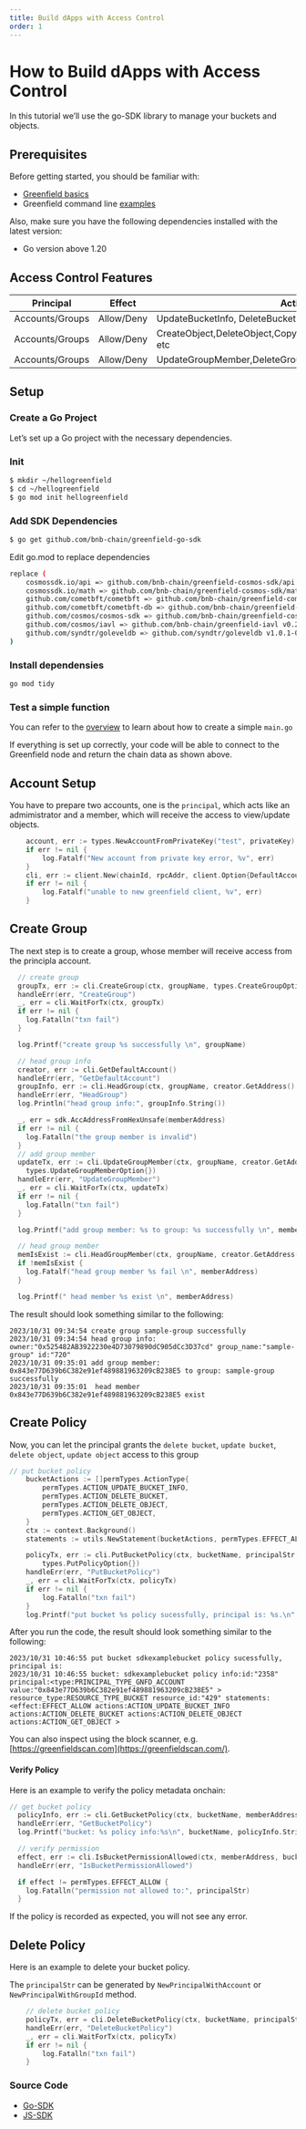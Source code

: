 ```yaml
---
title: Build dApps with Access Control
order: 1
---
```


# How to Build dApps with Access Control

In this tutorial we’ll use the go-SDK library to manage your buckets and objects.

## Prerequisites
Before getting started, you should be familiar with:
* [Greenfield basics](https://docs.bnbchain.org/greenfield-docs/docs/guide/introduction/overview)
* Greenfield command line [examples](https://github.com/bnb-chain/greenfield-cmd#examples)

Also, make sure you have the following dependencies installed with the latest version:
* Go version above 1.20

## Access Control Features

| **Principal**   | **Effect** | **Actions**                                                 | **Resources** | **Duration** |
| --------------- | ---------- | ----------------------------------------------------------- | ------------- | ------------ |
| Accounts/Groups | Allow/Deny | UpdateBucketInfo, DeleteBucket, etc                    | Bucket        |              |
| Accounts/Groups | Allow/Deny | CreateObject,DeleteObject,CopyObject,GetObject,ExecuteObject, etc | Object        |              |
| Accounts/Groups | Allow/Deny | UpdateGroupMember,DeleteGroup, etc                           | Group         |              |


## Setup
### Create a Go Project
Let’s set up a Go project with the necessary dependencies.

### Init
```sh
$ mkdir ~/hellogreenfield
$ cd ~/hellogreenfield
$ go mod init hellogreenfield
```

### Add SDK Dependencies
```sh
$ go get github.com/bnb-chain/greenfield-go-sdk
```

Edit go.mod to replace dependencies
```sh
replace (
    cosmossdk.io/api => github.com/bnb-chain/greenfield-cosmos-sdk/api v0.0.0-20230425074444-eb5869b05fe9
    cosmossdk.io/math => github.com/bnb-chain/greenfield-cosmos-sdk/math v0.0.0-20230425074444-eb5869b05fe9
    github.com/cometbft/cometbft => github.com/bnb-chain/greenfield-cometbft v0.0.2
    github.com/cometbft/cometbft-db => github.com/bnb-chain/greenfield-cometbft-db v0.8.1-alpha.1
    github.com/cosmos/cosmos-sdk => github.com/bnb-chain/greenfield-cosmos-sdk v0.2.3
    github.com/cosmos/iavl => github.com/bnb-chain/greenfield-iavl v0.20.1-alpha.1
    github.com/syndtr/goleveldb => github.com/syndtr/goleveldb v1.0.1-0.20210819022825-2ae1ddf74ef7
)
```
### Install dependensies
```sh
go mod tidy
```

### Test a simple function

You can refer to the [overview](./file-management/overview.md) to learn about how to create a simple `main.go`

If everything is set up correctly, your code will be able to connect to the Greenfield node and return the chain data as shown above.


## Account Setup

You have to prepare two accounts, one is the `principal`, which acts like an admimistrator and a member, which will receive the access to view/update objects.

```go
	account, err := types.NewAccountFromPrivateKey("test", privateKey)
	if err != nil {
		log.Fatalf("New account from private key error, %v", err)
	}
	cli, err := client.New(chainId, rpcAddr, client.Option{DefaultAccount: account})
	if err != nil {
		log.Fatalf("unable to new greenfield client, %v", err)
	}
```
## Create Group
The next step is to create a group, whose member will receive access from the principla account.

```go
  // create group
  groupTx, err := cli.CreateGroup(ctx, groupName, types.CreateGroupOptions{})
  handleErr(err, "CreateGroup")
  _, err = cli.WaitForTx(ctx, groupTx)
  if err != nil {
    log.Fatalln("txn fail")
  }

  log.Printf("create group %s successfully \n", groupName)

  // head group info
  creator, err := cli.GetDefaultAccount()
  handleErr(err, "GetDefaultAccount")
  groupInfo, err := cli.HeadGroup(ctx, groupName, creator.GetAddress().String())
  handleErr(err, "HeadGroup")
  log.Println("head group info:", groupInfo.String())

  _, err = sdk.AccAddressFromHexUnsafe(memberAddress)
  if err != nil {
    log.Fatalln("the group member is invalid")
  }
  // add group member
  updateTx, err := cli.UpdateGroupMember(ctx, groupName, creator.GetAddress().String(), []string{memberAddress}, []string{},
    types.UpdateGroupMemberOption{})
  handleErr(err, "UpdateGroupMember")
  _, err = cli.WaitForTx(ctx, updateTx)
  if err != nil {
    log.Fatalln("txn fail")
  }

  log.Printf("add group member: %s to group: %s successfully \n", memberAddress, groupName)

  // head group member
  memIsExist := cli.HeadGroupMember(ctx, groupName, creator.GetAddress().String(), memberAddress)
  if !memIsExist {
    log.Fatalf("head group member %s fail \n", memberAddress)
  }

  log.Printf(" head member %s exist \n", memberAddress)
```

The result should look something similar to the following:
```shell
2023/10/31 09:34:54 create group sample-group successfully
2023/10/31 09:34:54 head group info: owner:"0x525482AB3922230e4D73079890dC905dCc3D37cd" group_name:"sample-group" id:"720"
2023/10/31 09:35:01 add group member: 0x843e77D639b6C382e91ef489881963209cB238E5 to group: sample-group successfully
2023/10/31 09:35:01  head member 0x843e77D639b6C382e91ef489881963209cB238E5 exist
```

## Create Policy
Now, you can let the principal grants the `delete bucket`, `update bucket`, `delete object`, `update object`  access to this group
```go
// put bucket policy
	bucketActions := []permTypes.ActionType{
		permTypes.ACTION_UPDATE_BUCKET_INFO,
		permTypes.ACTION_DELETE_BUCKET,
		permTypes.ACTION_DELETE_OBJECT,
    	permTypes.ACTION_GET_OBJECT,
	}
	ctx := context.Background()
	statements := utils.NewStatement(bucketActions, permTypes.EFFECT_ALLOW, nil, types.NewStatementOptions{})

	policyTx, err := cli.PutBucketPolicy(ctx, bucketName, principalStr, []*permTypes.Statement{&statements},
		types.PutPolicyOption{})
	handleErr(err, "PutBucketPolicy")
	_, err = cli.WaitForTx(ctx, policyTx)
	if err != nil {
		log.Fatalln("txn fail")
	}
	log.Printf("put bucket %s policy sucessfully, principal is: %s.\n", bucketName, principal)
```

After you run the code, the result should look something similar to the following:

```shell
2023/10/31 10:46:55 put bucket sdkexamplebucket policy sucessfully, principal is:
2023/10/31 10:46:55 bucket: sdkexamplebucket policy info:id:"2358" principal:<type:PRINCIPAL_TYPE_GNFD_ACCOUNT value:"0x843e77D639b6C382e91ef489881963209cB238E5" > resource_type:RESOURCE_TYPE_BUCKET resource_id:"429" statements:<effect:EFFECT_ALLOW actions:ACTION_UPDATE_BUCKET_INFO actions:ACTION_DELETE_BUCKET actions:ACTION_DELETE_OBJECT actions:ACTION_GET_OBJECT >
```
You can also inspect using the block scanner, e.g. [https://greenfieldscan.com](https://greenfieldscan.com/).

#### Verify Policy
Here is an example to verify the policy metadata onchain:
```go
// get bucket policy
  policyInfo, err := cli.GetBucketPolicy(ctx, bucketName, memberAddress)
  handleErr(err, "GetBucketPolicy")
  log.Printf("bucket: %s policy info:%s\n", bucketName, policyInfo.String())

  // verify permission
  effect, err := cli.IsBucketPermissionAllowed(ctx, memberAddress, bucketName, permTypes.ACTION_DELETE_BUCKET)
  handleErr(err, "IsBucketPermissionAllowed")

  if effect != permTypes.EFFECT_ALLOW {
    log.Fatalln("permission not allowed to:", principalStr)
  }
```

If the policy is recorded as expected, you will not see any error.

## Delete Policy
Here is an example to delete your bucket policy.


The `principalStr` can be generated by `NewPrincipalWithAccount` or `NewPrincipalWithGroupId` method.

```go
	// delete bucket policy
	policyTx, err = cli.DeleteBucketPolicy(ctx, bucketName, principalStr, types.DeletePolicyOption{})
	handleErr(err, "DeleteBucketPolicy")
	_, err = cli.WaitForTx(ctx, policyTx)
	if err != nil {
		log.Fatalln("txn fail")
	}
```

### Source Code
* [Go-SDK](https://github.com/bnb-chain/greenfield-go-sdk/blob/master/examples/permission.go)
* [JS-SDK](https://github.com/bnb-chain/greenfield-js-sdk/blob/main/examples/nodejs/policy.js)
